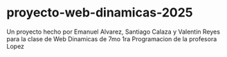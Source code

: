 # proyecto-web-dinamicas-2025
Un proyecto hecho por Emanuel Alvarez, Santiago Calaza y Valentin Reyes para la clase de Web Dinamicas de 7mo 1ra Programacion de la profesora Lopez
